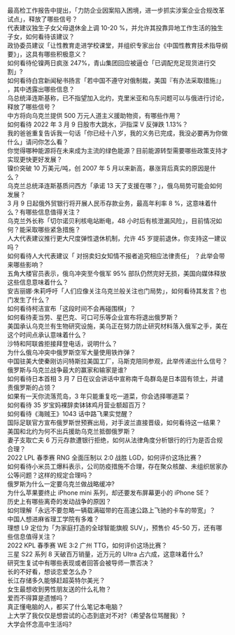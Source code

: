 最高检工作报告中提出，「力防企业因案陷入困境，进一步抓实涉案企业合规改革试点」，释放了哪些信号？  
代表建议独生子女父母退休金上调 10-20 %，并允许其投靠异地工作生活的独生子女，如何看待该建议？  
政协委员建议「让性教育走进学校课堂，并组织专家出台《中国性教育技术指导纲要》」，这具有哪些积极意义？  
如何看待伦镍两日疯涨 247%，青山集团回应被逼仓「已调配充足现货进行交割」?  
如何看待白宫新闻秘书扬言「若中国不遵守对俄制裁，美国『有办法采取措施』」 ，其中透露出哪些信息？  
乌总统泽连斯基称，已不指望加入北约，克里米亚和乌东问题可以与俄进行讨论，释放了哪些信号？  
中方将向乌克兰提供 500 万元人道主义援助物资，有哪些作用？  
如何看待 2022 年 3 月 9 日股市大跳水，沪指深 V 反弹跌 1.13%？  
我的爸爸重复告诉我一句话「你已经十八岁，我的义务已完成，我没必要再为你做什么」请问你怎么看？  
你觉得哪种能源将在未来成为主流的绿色能源？目前能源转型需要哪些政策支持才实现更快更好发展？  
镍价突破 10 万美元/吨，创 2007 年 5 月以来新高，暴涨背后真实的原因是什么？  
乌克兰总统泽连斯基质问西方「承诺 13 天了支援在哪？」，俄乌局势可能会如何发展？  
3 月 9 日起俄外贸银行将开展人民币存款业务，最高年利率 8 %，这意味着什么？有哪些信息值得关注？  
乌克兰外长称「切尔诺贝利核电站断电，48 小时后有核泄漏风险」，目前情况如何？能采取哪些紧急措施？  
人大代表建议推行更大尺度弹性退休机制，允许 45 岁提前退休，你支持这一建议吗？  
如何看待人大代表建议「 对拐卖妇女知情不报者追究相应法律责任」 ？此举会带来哪些影响？  
五角大楼官员表示，俄乌冲突至今俄军 95% 部队仍然完好无损，美国向媒体释放这些信息意味着什么？  
安吉丽娜·朱莉呼吁「人们应像关注乌克兰般关注也门局势」，如何看待其发言？也门发生了什么？  
如何看待柯洁宣布「这段时间不会再碰围棋」？  
如何看待麦当劳、星巴克、可口可乐等企业宣布将退出俄罗斯？  
美国承认乌克兰有生物研究设施，美乌正在努力防止研究材料落入俄军之手，美在这个时间点承认意味着什么？  
沙特和阿联酋拒接拜登电话，说明什么？  
为什么俄乌冲突中俄罗斯空军大量使用铁炸弹？  
中国驻美大使秦刚访问特斯拉美国工厂，马斯克陪同参观，此举传递出什么信号？  
俄罗斯与乌克兰战争最大的赢家和输家是谁?  
如何看待日本首相 3 月 7 日在议会讲话中宣称南千岛群岛是日本固有领土，并谴责俄罗斯的占领？  
如果有一天你流落荒岛，3 年只能重复吃一道菜，你会选择哪道菜？  
如何看待 35 岁宝妈裸辞卖钵钵鸡月营业额超百万？  
如何看待《海贼王》1043 话中路飞果实觉醒？  
国际足联官方宣布俄罗斯世预赛出局，对手波兰直接晋级，如何看待这一结果？  
美国和北约为何不出兵援助乌克兰抵御俄罗斯？  
妻子支取亡夫 6 万元存款遭银行拒绝，如何从法律角度分析银行的行为是否合规合理？  
2022 LPL 春季赛 RNG 全面压制以 2:0 战胜 LGD，如何评价这场比赛？  
如何看待小米员工爆料表示，公司防疫措施不合理，存在聚众核酸、未组织居家办公等问题？这样的规定合理吗？  
俄罗斯为什么一定要乌克兰做战略缓冲?  
为什么苹果要终止 iPhone mini 系列，却还要发布屏幕更小的 iPhone SE？  
历史上有哪些离奇的发动战争的原因？  
如何理解「永远不要忽略一辆载满磁带的在高速公路上飞驰的卡车的带宽」？  
中国人想进麻省理工学院有多难？  
理想 L9 定位为「为家庭打造的全球智能旗舰 SUV」，预售价 45-50 万，还有哪些信息值得关注？  
2022 KPL 春季赛 WE 3:2 广州 TTG，如何评价这场比赛？  
三星 S22 系列 8 天破百万销量，近万元的 UItra 占六成，这意味着什么?  
研究生复试中有哪些表现或者回答会被导师一票否决？  
长的不好看，想谈恋爱怎么办？  
长江存储多久能够赶超英特尔美光？  
女生最想收到男性朋友送的什么礼物？  
爱而不得算是遗憾吗？  
真正懂电脑的人，都买了什么笔记本电脑？  
上大学了我仅仅是想尝试的心态到底对不对?（希望各位骂醒我）?  
大学会怀念高中生活吗?  
